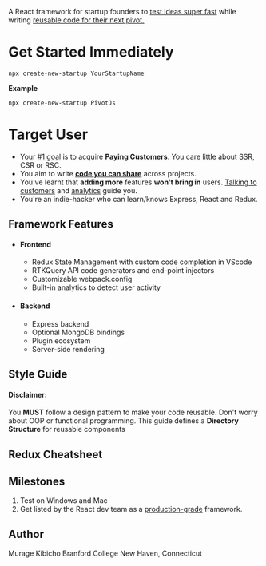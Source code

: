A React framework for startup founders to <ins>test ideas super fast</ins> while writing <ins>reusable code for their next pivot.</ins>  
# Get Started Immediately
```
npx create-new-startup YourStartupName
```
**Example**
```
npx create-new-startup PivotJs
```
# Target User
* Your <ins>#1 goal</ins> is to acquire **Paying Customers**. You care little  about SSR, CSR or RSC.  
* You aim to write <ins>**code you can share**</ins> across projects. 
* You've learnt that **adding more** features **won't bring in** users. <ins>Talking to customers</ins> and <ins>analytics</ins> guide you.
* You're an indie-hacker who can learn/knows Express, React and Redux.

<a name="features"/>

## Framework Features
*	#### Frontend 
    * Redux State Management with custom code completion in VScode
    * RTKQuery API code generators and end-point injectors
    * Customizable webpack.config 
    * Built-in analytics to detect user activity

* #### Backend 
    * Express backend
    * Optional MongoDB bindings
    * Plugin ecosystem
    * Server-side rendering

<a name="styles"/>

## Style Guide
#### Disclaimer:  
You **MUST** follow a design pattern to make your code reusable. Don't worry about OOP or functional programming. This guide defines a **Directory Structure** for reusable components

<a name="cheatsheet"/>

## Redux Cheatsheet

## Milestones
1. Test on Windows and Mac
2. Get listed by the React dev team as a [production-grade](https://react.dev/learn/start-a-new-react-project) framework.


## Author
Murage Kibicho
Branford College
New Haven, Connecticut
